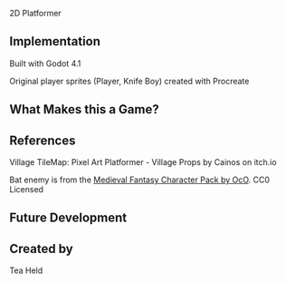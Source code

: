 2D Platformer

## Implementation
Built with Godot 4.1

Original player sprites (Player, Knife Boy) created with Procreate

## What Makes this a Game?

## References
Village TileMap: Pixel Art Platformer - Village Props by Cainos on itch.io

Bat enemy is from the [Medieval Fantasy Character Pack by OcO](https://oco.itch.io/medieval-fantasy-character-pack). CC0 Licensed

## Future Development

## Created by
Tea Held
